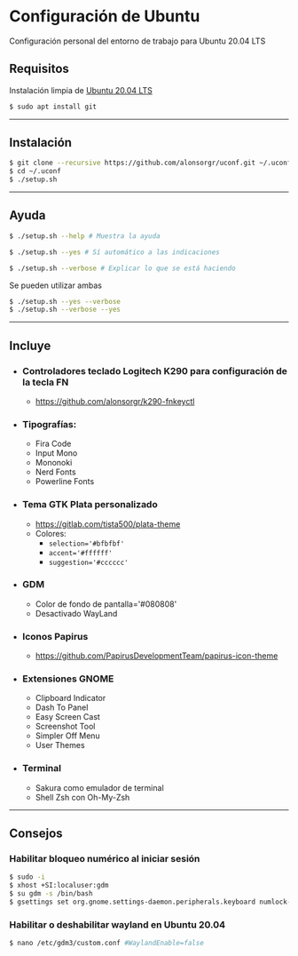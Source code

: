 # Configuración de Ubuntu

Configuración personal del entorno de trabajo para Ubuntu 20.04 LTS

## Requisitos

Instalación limpia de [Ubuntu 20.04 LTS](https://releases.ubuntu.com/20.04.1/ubuntu-20.04.1-desktop-amd64.iso?_ga=2.189067822.485950335.1599564112-573427031.1599564112)

```sh
$ sudo apt install git
```
***
## Instalación

```sh
$ git clone --recursive https://github.com/alonsorgr/uconf.git ~/.uconf
$ cd ~/.uconf
$ ./setup.sh
```
***
## Ayuda

```sh
$ ./setup.sh --help # Muestra la ayuda
```
```sh
$ ./setup.sh --yes # Sí automático a las indicaciones
```
```sh
$ ./setup.sh --verbose # Explicar lo que se está haciendo
```

Se pueden utilizar ambas

```sh
$ ./setup.sh --yes --verbose
$ ./setup.sh --verbose --yes
```
***
## Incluye
- ### Controladores teclado Logitech K290 para configuración de la tecla FN
  - https://github.com/alonsorgr/k290-fnkeyctl

- ### Tipografías:
  - Fira Code
  - Input Mono
  - Mononoki
  - Nerd Fonts
  - Powerline Fonts

- ### Tema GTK Plata personalizado
  - https://gitlab.com/tista500/plata-theme
  - Colores:
    - ```selection='#bfbfbf'```
    - ```accent='#ffffff'```
    - ```suggestion='#cccccc'```
- ### GDM
  - Color de fondo de pantalla='#080808'
  - Desactivado WayLand

- ### Iconos Papirus
  - https://github.com/PapirusDevelopmentTeam/papirus-icon-theme

- ### Extensiones GNOME
  - Clipboard Indicator
  - Dash To Panel
  - Easy Screen Cast
  - Screenshot Tool
  - Simpler Off Menu
  - User Themes

- ### Terminal
  - Sakura como emulador de terminal
  - Shell Zsh con Oh-My-Zsh
---

## Consejos

### Habilitar bloqueo numérico al iniciar sesión

```sh
$ sudo -i
$ xhost +SI:localuser:gdm
$ su gdm -s /bin/bash
$ gsettings set org.gnome.settings-daemon.peripherals.keyboard numlock-state 'on'
```

### Habilitar o deshabilitar wayland en Ubuntu 20.04

```sh
$ nano /etc/gdm3/custom.conf #WaylandEnable=false
```
